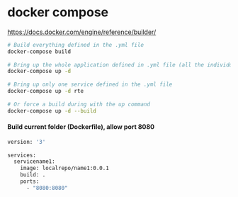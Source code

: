 <script>window.scrollTo(0,document.body.scrollHeight);</script>

# docker compose  
https://docs.docker.com/engine/reference/builder/  
  
```bash  
# Build everything defined in the .yml file  
docker-compose build  
  
# Bring up the whole application defined in .yml file (all the individual services)  
docker-compose up -d  
  
# Bring up only one service defined in the .yml file  
docker-compose up -d rte  
  
# Or force a build during with the up command  
docker-compose up -d --build  
```  
  
#### Build current folder (Dockerfile), allow port 8080  
```bash  
version: '3'  
  
services:  
  servicename1:  
    image: localrepo/name1:0.0.1  
    build: .  
    ports:  
      - "8080:8080"  
```